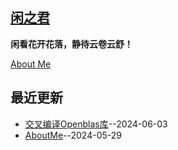 ## [闲之君](https://github.com/Jared-ZDC/markel)
**闲看花开花落，静待云卷云舒！**

[About Me](https://github.com/yihong0618/gitblog/issues/282)


## 最近更新
- [交叉编译Openblas库](https://github.com/Jared-ZDC/markel/issues/14)--2024-06-03
- [AboutMe](https://github.com/Jared-ZDC/markel/issues/10)--2024-05-29
